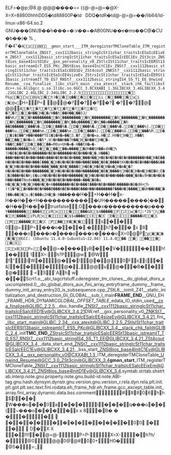 ELF          >    �      @       p;          @ 8  @          @       @       @       �      �                                                                                        �      �                                        =      =                                           {      {                   @-      @=      @=      �      @                   X-      X=      X=                               8      8      8      0       0                    h      h      h      D       D              S�td   8      8      8      0       0              P�td                        D       D              Q�td                                                  R�td   @-      @=      @=      �      �             /lib64/ld-linux-x86-64.so.2               GNU   �          � �                   GNU B��h���=�:v��+�AB0         GNU                                 �            �e�ms��C                        @                     �                     C                     U                     �                      b                     �                     �                      (                     �                                             %                                            ,                       F                      �                      4  "                   �     `A            z    @@             __gmon_start__ _ITM_deregisterTMCloneTable _ITM_registerTMCloneTable _ZNSt7__cxx1112basic_stringIcSt11char_traitsIcESaIcEEixEm _ZNSt7__cxx1112basic_stringIcSt11char_traitsIcESaIcEEC1Ev _ZSt3cin _ZNSt8ios_base4InitD1Ev __gxx_personality_v0 _ZStlsISt11char_traitsIcEERSt13basic_ostreamIcT_ES5_PKc _ZNSt8ios_base4InitC1Ev _ZNSt7__cxx1112basic_stringIcSt11char_traitsIcESaIcEED1Ev _ZSt4cout _ZNKSt7__cxx1112basic_stringIcSt11char_traitsIcESaIcEE4sizeEv _ZStrsIcSt11char_traitsIcESaIcEERSt13basic_istreamIT_T0_ES7_RNSt7__cxx1112basic_stringIS4_S5_T1_EE _Unwind_Resume __cxa_finalize __libc_start_main __cxa_atexit __stack_chk_fail libstdc++.so.6 libgcc_s.so.1 libc.so.6 GCC_3.0 CXXABI_1.3 GLIBCXX_3.4 GLIBCXX_3.4.21 GLIBC_2.4 GLIBC_2.34 GLIBC_2.2.5                               �         P&y   �        s     @   ӯk   �     t)�   �     q��   �        �         ii   �     ���   �     ui	   �      @=             `      H=                   P=                    @             @      �?                    �?                    �?                    �?                    �?                    �?                    @                    @@                    `A                    �?                    �?                    �?                    �?                    �?                    �?                    �?                    �?         	           �?                    �?                                                                                                                                                                                                                                                                                                                                                                                                                                                                                                                                                                                                                                                                                                                                                                                                                                                                                                                                                                                                                                                                                                                                                                                    ��H��H��/  H��t��H���     �5J/  ��%K/   ��h    ���������h   ���������h   ���������h   ��������h   ��������h   ��������h   ��������h   ��q������h   ��a������h	   ��Q��������%�.  D  ����%�.  D  ����%�.  D  ����%�.  D  ����%}.  D  ����%u.  D  ����%m.  D  ����%e.  D  ����%].  D  ����%U.  D  ����%M.  D  ��1�I��^H��H���PTE1�1�H�=�   �3.  �f.�     H�=a.  H�Z.  H9�tH�.  H��t	���    ��    H�=1.  H�5*.  H)�H��H��?H��H�H��tH��-  H��t��fD  ��    ���=M0   u+UH�=�-   H��tH�=�-  �����d����%0  ]� ��    ���w�����UH��SH��xdH�%(   H�E�1�H�E�H������H�E�H������H�E�H��H��.  H���}���H��H�E�H��H���k���H�E�    H�E�H������H��H�E�H�E�    H�E�H�������H��H�E��   H�U�H�E�H��H���[����H�U�H�E�H��H���E���� 8�����tKH�U�H�E�H��H���&����H�U�H�E�H��H������� 8�����tH�E�H�E�H�m�H�m��?H�U�H�E�H��H��������H�U�H�E�H��H�������� 8�����tH�E�H�m�H�E�H;E��3���H�E�H;E�uiH�U�H�E�H��H�������H�U�H�E�H��H���n���� 8�u9H�U�H�E�H��H���TNode����H�U�H�E�H��H���>���� 8�u	H��  �H��  H��H��+  H�������    H�E�H���t���H�E�H���h�����H�U�dH+%(   t1�*��H��H�E�H���B���H�E�H���6���H��H�������f���H�]�����UH��H���}��u��}�u;�}���  u2H��-  H���`���H�+  H��H�x-  H��H��*  H������������UH����  �   ����]� ��H��H���                                                                                                                                                                                                                                                                                                                                                                                                                                                                                                                                                                                                                                                                                                                                                                                                                                                                                                                                                                                                                                                                                                                                                                                                                                                                                                                                                                                                                                                                                                                                                                                                                                                                                                                                                                                                                                                                                                                                                                                                                                                                                                                                                                                                                                                                                                                                                                                                                                                                                                                                                                                                                                                                                                                                                                                                                                                                     true false  ;D      ���x   �����   �����   p���`   Y����   ����  ���8             zR x�        ���&    D    $   4   �����    FJw� ?:*3$"       \   ���              t   ����                  zPLR x�  �  $   $   a���W  [   E�CE�I     �   ����V    E�CM     �   ����    E�CP       ��E�� �                                                                                                                                                                                                                                                                                                                                                                                                                                                                                                                                                                                                                                                                                                                                                                                                                                                                                                                                                                                                                                                                                                                                                                                                                                                                                                                                                                                                                                                                                                                                                                                                                                                                                                                                                                                                                                                                                                                                                                                                                                                                                                                                                                                                                                                                                                                                                                                                                                                                                                                                                                                                                                                                                                                                                                                                                                                                                                                                                                                                                                                                                                                                       `                          s             �             �                           0             @=                           P=                    ���o    �             �             �             �                                          h?             �                            �             x	             8      	                            ���o          ���o    �      ���o           ���o    �      ���o                                                                                           X=                      0      @      P      `      p      �      �      �      �      �                                                              @              GCC: (Ubuntu 11.4.0-1ubuntu1~22.04) 11.4.0                                  ��                	     �                  ��                     �                    �              3                    I     xB             U     P=              |     `              �     @=              �    ��                �     yB             �     �      V       �                      ��                    h!                   ��                                    1    X=              :    h?              P    @              w      @              W                   f  "                       i      W      �   @              �                     �  ! @             �                     @   0              F                     c                     {    �      &       |                     �                     �                  �   @              �                     _    @@            u     @              �    �B              �                     �    @              �                                                                  <                     S    `A            h                      w                      �                     �                      Scrt1.o __abi_tag crtstuff.c deregister_tm_clones __do_global_dtors_aux completed.0 __do_global_dtors_aux_fini_array_entry frame_dummy __frame_dummy_init_array_entry 20_is_subsequence.cpp _ZStL8__ioinit _Z41__static_initialization_and_destruction_0ii _GLOBAL__sub_I_main __FRAME_END__ __GNU_EH_FRAME_HDR _DYNAMIC _GLOBAL_OFFSET_TABLE_ _edata _IO_stdin_used __cxa_finalize@GLIBC_2.2.5 __dso_handle _ZNSt7__cxx1112basic_stringIcSt11char_traitsIcESaIcEED1Ev@GLIBCXX_3.4.21 DW.ref.__gxx_personality_v0 _ZNKSt7__cxx1112basic_stringIcSt11char_traitsIcESaIcEE4sizeEv@GLIBCXX_3.4.21 _fini __libc_start_main@GLIBC_2.34 __cxa_atexit@GLIBC_2.2.5 _ZStlsISt11char_traitsIcEERSt13basic_ostreamIcT_ES5_PKc@GLIBCXX_3.4 __stack_chk_fail@GLIBC_2.4 _init __TMC_END__ _ZStrsIcSt11char_traitsIcESaIcEERSt13basic_istreamIT_T0_ES7_RNSt7__cxx1112basic_stringIS4_S5_T1_EE@GLIBCXX_3.4.21 _ZSt4cout@GLIBCXX_3.4 __data_start _end _ZNSt7__cxx1112basic_stringIcSt11char_traitsIcESaIcEEC1Ev@GLIBCXX_3.4.21 __bss_start _ZNSt8ios_base4InitC1Ev@GLIBCXX_3.4 __gxx_personality_v0@CXXABI_1.3 _ITM_deregisterTMCloneTable _Unwind_Resume@GCC_3.0 _ZSt3cin@GLIBCXX_3.4 __gmon_start__ _ITM_registerTMCloneTable _ZNSt7__cxx1112basic_stringIcSt11char_traitsIcESaIcEEixEm@GLIBCXX_3.4.21 _ZNSt8ios_base4InitD1Ev@GLIBCXX_3.4  .symtab .strtab .shstrtab .interp .note.gnu.property .note.gnu.build-id .note.ABI-tag .gnu.hash .dynsym .dynstr .gnu.version .gnu.version_r .rela.dyn .rela.plt .init .plt.got .plt.sec .text .fini .rodata .eh_frame_hdr .eh_frame .gcc_except_table .init_array .fini_array .dynamic .data .bss .comment                                                                                                                              #             8      8      0                              6             h      h      $                              I             �      �                                     W   ���o       �      �      0                             a             �      �      �                          i             �      �      �                             q   ���o       �      �      (                            ~   ���o       �      �      �                            �             x	      x	      8                           �      B       �      �      �                           �                                                         �                           �                             �             �      �                                   �             �      �      �                             �             �      �      �                             �             0      0                                    �                                                           �                           D                              �             X       X                                    �             l!      l!                                    �             @=      @-                                               P=      P-                                               X=      X-                                 �             h?      h/      �                                          @       0                                                @@      0      @              @               #     0               0      +                                                   H0      �                          	                      @5      �                                                   >:      ,                             